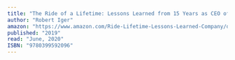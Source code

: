 ```yaml
---
title: "The Ride of a Lifetime: Lessons Learned from 15 Years as CEO of the Walt Disney Company"
author: "Robert Iger"
amazon: "https://www.amazon.com/Ride-Lifetime-Lessons-Learned-Company/dp/0399592091/"
published: "2019"
read: "June, 2020"
ISBN: "9780399592096"
---
```

